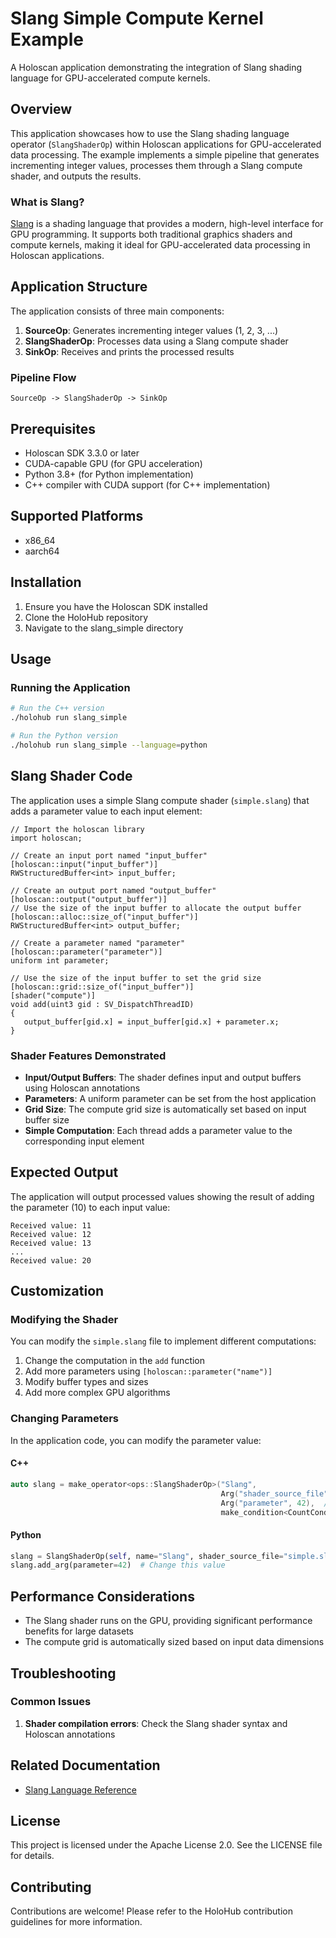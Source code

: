 # Slang Simple Compute Kernel Example

A Holoscan application demonstrating the integration of Slang shading language for GPU-accelerated compute kernels.

## Overview

This application showcases how to use the Slang shading language operator (`SlangShaderOp`) within Holoscan applications for GPU-accelerated data processing. The example implements a simple pipeline that generates incrementing integer values, processes them through a Slang compute shader, and outputs the results.

### What is Slang?

[Slang](https://github.com/shader-slang/slang) is a shading language that provides a modern, high-level interface for GPU programming. It supports both traditional graphics shaders and compute kernels, making it ideal for GPU-accelerated data processing in Holoscan applications.

## Application Structure

The application consists of three main components:

1. **SourceOp**: Generates incrementing integer values (1, 2, 3, ...)
2. **SlangShaderOp**: Processes data using a Slang compute shader
3. **SinkOp**: Receives and prints the processed results

### Pipeline Flow

```
SourceOp -> SlangShaderOp -> SinkOp
```

## Prerequisites

- Holoscan SDK 3.3.0 or later
- CUDA-capable GPU (for GPU acceleration)
- Python 3.8+ (for Python implementation)
- C++ compiler with CUDA support (for C++ implementation)

## Supported Platforms

- x86_64
- aarch64

## Installation

1. Ensure you have the Holoscan SDK installed
2. Clone the HoloHub repository
3. Navigate to the slang_simple directory

## Usage

### Running the Application

```bash
# Run the C++ version
./holohub run slang_simple

# Run the Python version
./holohub run slang_simple --language=python
```

## Slang Shader Code

The application uses a simple Slang compute shader (`simple.slang`) that adds a parameter value to each input element:

```slang
// Import the holoscan library
import holoscan;

// Create an input port named "input_buffer"
[holoscan::input("input_buffer")]
RWStructuredBuffer<int> input_buffer;

// Create an output port named "output_buffer"
[holoscan::output("output_buffer")]
// Use the size of the input buffer to allocate the output buffer
[holoscan::alloc::size_of("input_buffer")]
RWStructuredBuffer<int> output_buffer;

// Create a parameter named "parameter"
[holoscan::parameter("parameter")]
uniform int parameter;

// Use the size of the input buffer to set the grid size
[holoscan::grid::size_of("input_buffer")]
[shader("compute")]
void add(uint3 gid : SV_DispatchThreadID)
{
   output_buffer[gid.x] = input_buffer[gid.x] + parameter.x;
}
```

### Shader Features Demonstrated

- **Input/Output Buffers**: The shader defines input and output buffers using Holoscan annotations
- **Parameters**: A uniform parameter can be set from the host application
- **Grid Size**: The compute grid size is automatically set based on input buffer size
- **Simple Computation**: Each thread adds a parameter value to the corresponding input element

## Expected Output

The application will output processed values showing the result of adding the parameter (10) to each input value:

```
Received value: 11
Received value: 12
Received value: 13
...
Received value: 20
```

## Customization

### Modifying the Shader

You can modify the `simple.slang` file to implement different computations:

1. Change the computation in the `add` function
2. Add more parameters using `[holoscan::parameter("name")]`
3. Modify buffer types and sizes
4. Add more complex GPU algorithms

### Changing Parameters

In the application code, you can modify the parameter value:

#### C++
```cpp
auto slang = make_operator<ops::SlangShaderOp>("Slang",
                                               Arg("shader_source_file", "simple.slang"),
                                               Arg("parameter", 42),  // Change this value
                                               make_condition<CountCondition>(10));
```

#### Python
```python
slang = SlangShaderOp(self, name="Slang", shader_source_file="simple.slang")
slang.add_arg(parameter=42)  # Change this value
```

## Performance Considerations

- The Slang shader runs on the GPU, providing significant performance benefits for large datasets
- The compute grid is automatically sized based on input data dimensions

## Troubleshooting

### Common Issues

1. **Shader compilation errors**: Check the Slang shader syntax and Holoscan annotations

## Related Documentation

- [Slang Language Reference](https://github.com/shader-slang/slang)

## License

This project is licensed under the Apache License 2.0. See the LICENSE file for details.

## Contributing

Contributions are welcome! Please refer to the HoloHub contribution guidelines for more information.
